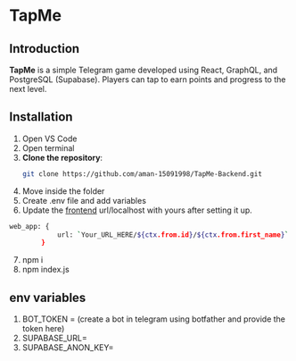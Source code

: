 # TapMe

## Introduction

**TapMe** is a simple Telegram game developed using React, GraphQL, and PostgreSQL (Supabase). Players can tap to earn points and progress to the next level.

## Installation

1. Open VS Code
2. Open terminal
3. **Clone the repository**:
   ```bash
   git clone https://github.com/aman-15091998/TapMe-Backend.git
   ```
4. Move inside the folder
5. Create .env file and add variables
6. Update the [frontend](https://github.com/aman-15091998/TapMe-Frontend.git) url/localhost with yours after setting it up.

```bash
web_app: {
            url: `Your_URL_HERE/${ctx.from.id}/${ctx.from.first_name}`  // app url with user id and name
        }
```

7. npm i
8. npm index.js

## env variables

1. BOT_TOKEN = (create a bot in telegram using botfather and provide the token here)
2. SUPABASE_URL=
3. SUPABASE_ANON_KEY=
